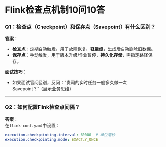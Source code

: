 # Flink检查点机制10问10答  

### Q1：检查点（Checkpoint）和保存点（Savepoint）有什么区别？  
**答案**：  
- **检查点**：定期自动触发，用于故障恢复，**轻量级**，生成后自动删除旧数据。  
- **保存点**：手动触发，用于版本升级/作业暂停，**持久化存储**，需指定路径保存。  

**面试技巧**：  
- 如果面试官问区别，反问：“贵司的实时任务一般多久做一次Savepoint？”（展示业务思维）  

---  

### Q2：如何配置Flink检查点间隔？  
**答案**：  
在`flink-conf.yaml`中设置：  
```yaml  
execution.checkpointing.interval: 60000  # 单位毫秒  
execution.checkpointing.mode: EXACTLY_ONCE  
